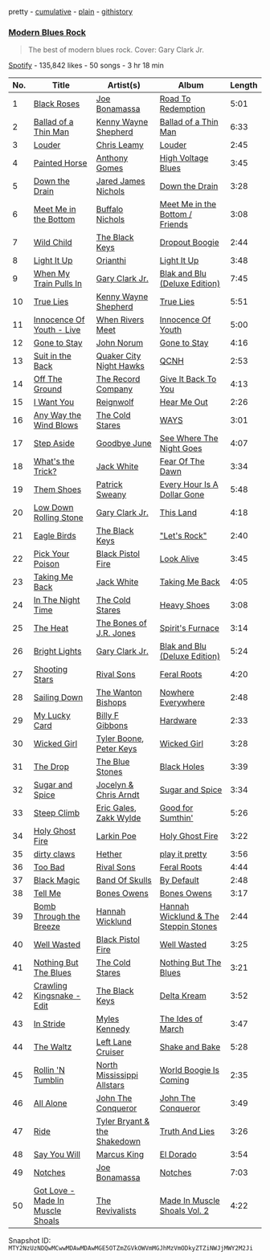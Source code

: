 pretty - [cumulative](/playlists/cumulative/37i9dQZF1DX7Y7BqFok9IQ.md) - [plain](/playlists/plain/37i9dQZF1DX7Y7BqFok9IQ) - [githistory](https://github.githistory.xyz/mackorone/spotify-playlist-archive/blob/main/playlists/plain/37i9dQZF1DX7Y7BqFok9IQ)

### [Modern Blues Rock](https://open.spotify.com/playlist/37i9dQZF1DX7Y7BqFok9IQ)

> The best of modern blues rock\. Cover: Gary Clark Jr.

[Spotify](https://open.spotify.com/user/spotify) - 135,842 likes - 50 songs - 3 hr 18 min

| No. | Title | Artist(s) | Album | Length |
|---|---|---|---|---|
| 1 | [Black Roses](https://open.spotify.com/track/5uiW9HcD9edXu2Gk65v9pj) | [Joe Bonamassa](https://open.spotify.com/artist/2SNzxY1OsSCHBLVi77mpPQ) | [Road To Redemption](https://open.spotify.com/album/4gj1UOa3iiULaU85YcdYTJ) | 5:01 |
| 2 | [Ballad of a Thin Man](https://open.spotify.com/track/3SFUwGNG1YuyZgBiDbMun6) | [Kenny Wayne Shepherd](https://open.spotify.com/artist/1riHqX633Kup3mJAw8WR8p) | [Ballad of a Thin Man](https://open.spotify.com/album/1UR6yF1dvoYhX3D2koRIzT) | 6:33 |
| 3 | [Louder](https://open.spotify.com/track/64u5BCxJ7tkiN3Zru9agqt) | [Chris Leamy](https://open.spotify.com/artist/1JPn3XQNeGEYGAxqC8apQx) | [Louder](https://open.spotify.com/album/3IeXcZHEGTwtu0TLFQ0djd) | 2:45 |
| 4 | [Painted Horse](https://open.spotify.com/track/312chAE7wHDSz5tbxmKljM) | [Anthony Gomes](https://open.spotify.com/artist/0aBEiafPqEJ3o0yp6gFsHg) | [High Voltage Blues](https://open.spotify.com/album/0ieocMI2zlwYG0JcJUq6Ey) | 3:45 |
| 5 | [Down the Drain](https://open.spotify.com/track/17VWykhZ1NSS57S2BbzBQ9) | [Jared James Nichols](https://open.spotify.com/artist/2l7Z2HP9bqMaMFSdPP012g) | [Down the Drain](https://open.spotify.com/album/5k7nwqMONpVKz3wir3fHw6) | 3:28 |
| 6 | [Meet Me in the Bottom](https://open.spotify.com/track/7iiHpRaetFtBweEMVnG1TH) | [Buffalo Nichols](https://open.spotify.com/artist/5dT9JLuBwGNiHJQsY29Qmh) | [Meet Me in the Bottom / Friends](https://open.spotify.com/album/2SWixsPxllhYc2iLEx6Yd5) | 3:08 |
| 7 | [Wild Child](https://open.spotify.com/track/02bJ6uGeHKfNOhIc9qyA8e) | [The Black Keys](https://open.spotify.com/artist/7mnBLXK823vNxN3UWB7Gfz) | [Dropout Boogie](https://open.spotify.com/album/7LLyQJzyD56Avzk3uFzKUk) | 2:44 |
| 8 | [Light It Up](https://open.spotify.com/track/5IQxchphYLnE9up4m13vGX) | [Orianthi](https://open.spotify.com/artist/0yNy8fi1yBBq526E6mx4Zs) | [Light It Up](https://open.spotify.com/album/1E1B4ha9E39VuR2c5XhyoF) | 3:48 |
| 9 | [When My Train Pulls In](https://open.spotify.com/track/2mdxGlwrhtkuxgzbH7LOIh) | [Gary Clark Jr.](https://open.spotify.com/artist/01aC2ikO4Xgb2LUpf9JfKp) | [Blak and Blu \(Deluxe Edition\)](https://open.spotify.com/album/0YaeFHEYGpdzdFIxDRFvCv) | 7:45 |
| 10 | [True Lies](https://open.spotify.com/track/77Xto82GKsFGtx3yDvY10C) | [Kenny Wayne Shepherd](https://open.spotify.com/artist/1riHqX633Kup3mJAw8WR8p) | [True Lies](https://open.spotify.com/album/1fNI29m6d0M5c14Lklf0dV) | 5:51 |
| 11 | [Innocence Of Youth \- Live](https://open.spotify.com/track/3wv8SOIuHKruVasUr4OuRP) | [When Rivers Meet](https://open.spotify.com/artist/3r4hYfzQA1yuQFEKMDJzJi) | [Innocence Of Youth](https://open.spotify.com/album/1c69MRP9d9rPor6AJ2cgfg) | 5:00 |
| 12 | [Gone to Stay](https://open.spotify.com/track/7zXS22mqJWS5DoMktmsgHZ) | [John Norum](https://open.spotify.com/artist/6bLPZMOlLH9wiaQ0kO5nZh) | [Gone to Stay](https://open.spotify.com/album/4WGb9jqt64iaJ6zjfXRl9E) | 4:16 |
| 13 | [Suit in the Back](https://open.spotify.com/track/4EzxzCXgjuHFgWx1j2xDHc) | [Quaker City Night Hawks](https://open.spotify.com/artist/521Jw1ixgckc0WJHhm2Klu) | [QCNH](https://open.spotify.com/album/0kGed2LeKgJxM3wiX8ykt2) | 2:53 |
| 14 | [Off The Ground](https://open.spotify.com/track/3xRzUblYGZhVs52fMjii7R) | [The Record Company](https://open.spotify.com/artist/6vYg01ZFt1nREsUDMDPUYX) | [Give It Back To You](https://open.spotify.com/album/2Rqva9thIdrhXv0VKSvgt3) | 4:13 |
| 15 | [I Want You](https://open.spotify.com/track/1UTNZLkptltS6oNrMzva3s) | [Reignwolf](https://open.spotify.com/artist/66YGDwn22fjphzqGCSIbbK) | [Hear Me Out](https://open.spotify.com/album/6jPxwvFm0kcZzflrloQPuK) | 2:26 |
| 16 | [Any Way the Wind Blows](https://open.spotify.com/track/7rYi1fmfdWnC2dZJ3acnoW) | [The Cold Stares](https://open.spotify.com/artist/0hLLs7dOw0Z1XBFFrLSDln) | [WAYS](https://open.spotify.com/album/061tBOltEwYjdHA9zKpC0m) | 3:01 |
| 17 | [Step Aside](https://open.spotify.com/track/5hmAx18RDdlqvN1ikcPCC1) | [Goodbye June](https://open.spotify.com/artist/1l9I7G8J8AnMScWQwlNJ4M) | [See Where The Night Goes](https://open.spotify.com/album/7IAxaSFD3QeVzcaVisXzwg) | 4:07 |
| 18 | [What's the Trick?](https://open.spotify.com/track/14FW5L81Px03LnnsXnB2LG) | [Jack White](https://open.spotify.com/artist/4FZ3j1oH43e7cukCALsCwf) | [Fear Of The Dawn](https://open.spotify.com/album/46qeiLBu3KwqFQpJBT7t6B) | 3:34 |
| 19 | [Them Shoes](https://open.spotify.com/track/4WeeCdOInoH5HyO8xcxiAt) | [Patrick Sweany](https://open.spotify.com/artist/35mDUnsSVfkJpgjIXHsPC5) | [Every Hour Is A Dollar Gone](https://open.spotify.com/album/6sgZ7yq8F0HZ1xmdgQrcJP) | 5:48 |
| 20 | [Low Down Rolling Stone](https://open.spotify.com/track/59oXRNRnmmTbwgkZkV7l4g) | [Gary Clark Jr.](https://open.spotify.com/artist/01aC2ikO4Xgb2LUpf9JfKp) | [This Land](https://open.spotify.com/album/6pwdy6oQdwSQo8XOfpfAJJ) | 4:18 |
| 21 | [Eagle Birds](https://open.spotify.com/track/7Dd1v8u05vTL3py8d1a5ZA) | [The Black Keys](https://open.spotify.com/artist/7mnBLXK823vNxN3UWB7Gfz) | ["Let's Rock"](https://open.spotify.com/album/0aA9rYw8PEv9G7tVIJ9dKg) | 2:40 |
| 22 | [Pick Your Poison](https://open.spotify.com/track/7wcqevEd92JZsAb62zJ3uu) | [Black Pistol Fire](https://open.spotify.com/artist/0Nrwy16xCPXG8AwkMbcVvo) | [Look Alive](https://open.spotify.com/album/0DnJstuYf8Bdj6DFpdtIEy) | 3:45 |
| 23 | [Taking Me Back](https://open.spotify.com/track/7s7m8L8NcIYzgw0qmoghA8) | [Jack White](https://open.spotify.com/artist/4FZ3j1oH43e7cukCALsCwf) | [Taking Me Back](https://open.spotify.com/album/5faWqAkH90FGt9KBwemQXw) | 4:05 |
| 24 | [In The Night Time](https://open.spotify.com/track/2iYYrWUWbIeRDFhywfvKLr) | [The Cold Stares](https://open.spotify.com/artist/0hLLs7dOw0Z1XBFFrLSDln) | [Heavy Shoes](https://open.spotify.com/album/1QHdAq1f00y5Ir0B1n3QNI) | 3:08 |
| 25 | [The Heat](https://open.spotify.com/track/0XEUKN8CnHAKNmWmK1FG0d) | [The Bones of J.R\. Jones](https://open.spotify.com/artist/7sMcWECQxLm7EoKdRlSCAn) | [Spirit's Furnace](https://open.spotify.com/album/3cQWEV1dkuOosKa2EJNaxj) | 3:14 |
| 26 | [Bright Lights](https://open.spotify.com/track/7aO35V27YDi4hKOL9odSya) | [Gary Clark Jr.](https://open.spotify.com/artist/01aC2ikO4Xgb2LUpf9JfKp) | [Blak and Blu \(Deluxe Edition\)](https://open.spotify.com/album/0YaeFHEYGpdzdFIxDRFvCv) | 5:24 |
| 27 | [Shooting Stars](https://open.spotify.com/track/00kbL0ei9bVKAp9I23vF1l) | [Rival Sons](https://open.spotify.com/artist/356c8AN5YWKvz86B4Sb1yf) | [Feral Roots](https://open.spotify.com/album/2OsED4DmBABqdP9NwGUpAu) | 4:20 |
| 28 | [Sailing Down](https://open.spotify.com/track/1ApqnL4anYkSjhh8RoLkPw) | [The Wanton Bishops](https://open.spotify.com/artist/7gN2pFFXjxG72z9rb0PCqe) | [Nowhere Everywhere](https://open.spotify.com/album/0sjqLg2v3wdaHC3kt18Mko) | 2:48 |
| 29 | [My Lucky Card](https://open.spotify.com/track/4Ri5DZQb98Ho6SbRuDvB4b) | [Billy F Gibbons](https://open.spotify.com/artist/69Iibc3uQ7x2vDeZxTwKCw) | [Hardware](https://open.spotify.com/album/507ad3jUNOGZVtHIRoIhSd) | 2:33 |
| 30 | [Wicked Girl](https://open.spotify.com/track/6AZwTnQm2guVtmaKCINreN) | [Tyler Boone](https://open.spotify.com/artist/1Rj1i72Y5eJHan2pm2cqKz), [Peter Keys](https://open.spotify.com/artist/4B8ENwGA7LD85G3DiZSPu7) | [Wicked Girl](https://open.spotify.com/album/02wlom1pEz40ngTampIPeU) | 3:28 |
| 31 | [The Drop](https://open.spotify.com/track/34uOD5RJT1kL2L3SCgNuRY) | [The Blue Stones](https://open.spotify.com/artist/5VPCIIfZPK8KPsgz4jmOEC) | [Black Holes](https://open.spotify.com/album/6ESjsIQSb9iKqCkDo3S2sc) | 3:39 |
| 32 | [Sugar and Spice](https://open.spotify.com/track/3pHvVcToKzumdjDX9tFEA9) | [Jocelyn & Chris Arndt](https://open.spotify.com/artist/2haWKVf4SjBUrihzS4ul3R) | [Sugar and Spice](https://open.spotify.com/album/6Trg7kt06NbO1FptXBdWJL) | 3:34 |
| 33 | [Steep Climb](https://open.spotify.com/track/211wEoUVThC6SoFSYLKUHa) | [Eric Gales](https://open.spotify.com/artist/3x8RBu8okCCBLi5vnY4UyV), [Zakk Wylde](https://open.spotify.com/artist/1AeC9AuzqGc3IXMC2T5xny) | [Good for Sumthin'](https://open.spotify.com/album/63jgqHjUAGRvbK1KWkMUMk) | 5:26 |
| 34 | [Holy Ghost Fire](https://open.spotify.com/track/3VuJi1qJ2gcL7XHjEJZuga) | [Larkin Poe](https://open.spotify.com/artist/7d10VF1J4LqW7vrpPOngzm) | [Holy Ghost Fire](https://open.spotify.com/album/4VBgT5PAWX8PmnDSvqbdht) | 3:22 |
| 35 | [dirty claws](https://open.spotify.com/track/4dTnpAfrXeEWuGQt1cA3SF) | [Hether](https://open.spotify.com/artist/5O35zGUolf87RATk2NgSD3) | [play it pretty](https://open.spotify.com/album/7fip95aV1gjbCJBqHoa8lR) | 3:56 |
| 36 | [Too Bad](https://open.spotify.com/track/6CCkq87g6MxHZ5uCYCqdk1) | [Rival Sons](https://open.spotify.com/artist/356c8AN5YWKvz86B4Sb1yf) | [Feral Roots](https://open.spotify.com/album/2OsED4DmBABqdP9NwGUpAu) | 4:44 |
| 37 | [Black Magic](https://open.spotify.com/track/2Fka5bMBcXzrrUHaJjpqGq) | [Band Of Skulls](https://open.spotify.com/artist/4ddt8PPvmWrI9mJQy1VrIG) | [By Default](https://open.spotify.com/album/3CH5Y6IJPn5yXsOFjCn4wn) | 2:48 |
| 38 | [Tell Me](https://open.spotify.com/track/51X5Rk23XIUiUid7GVlQZf) | [Bones Owens](https://open.spotify.com/artist/172e5cVOCSMYQQaIaZ4l1z) | [Bones Owens](https://open.spotify.com/album/33ObrRfIHT3AESxy8E15FG) | 3:17 |
| 39 | [Bomb Through the Breeze](https://open.spotify.com/track/2lYTIEA8KJQWysrhXDogcD) | [Hannah Wicklund](https://open.spotify.com/artist/62GZbclGNlKcuW6O7l8TOU) | [Hannah Wicklund & The Steppin Stones](https://open.spotify.com/album/2GWRuo0azCjGlupKL5wY74) | 2:44 |
| 40 | [Well Wasted](https://open.spotify.com/track/4S8WK43eMxManxzewCswet) | [Black Pistol Fire](https://open.spotify.com/artist/0Nrwy16xCPXG8AwkMbcVvo) | [Well Wasted](https://open.spotify.com/album/26rXDFayFu0pANaa174xu7) | 3:25 |
| 41 | [Nothing But The Blues](https://open.spotify.com/track/148hZ6RBHxZbJGRGtlWSGQ) | [The Cold Stares](https://open.spotify.com/artist/0hLLs7dOw0Z1XBFFrLSDln) | [Nothing But The Blues](https://open.spotify.com/album/15ZVxuwdilZbGUIHpGXfxL) | 3:21 |
| 42 | [Crawling Kingsnake \- Edit](https://open.spotify.com/track/1JM1iGpu8HqprmrKi1ukuP) | [The Black Keys](https://open.spotify.com/artist/7mnBLXK823vNxN3UWB7Gfz) | [Delta Kream](https://open.spotify.com/album/682pJqnx8hcrCfSjvyNBki) | 3:52 |
| 43 | [In Stride](https://open.spotify.com/track/1l6y7uGONbXJ9Rfr42K01e) | [Myles Kennedy](https://open.spotify.com/artist/2YZOQlBE1v44RxPEAVSdVR) | [The Ides of March](https://open.spotify.com/album/4tGVlRZ7MjAN3bo34gFHOP) | 3:47 |
| 44 | [The Waltz](https://open.spotify.com/track/4WcFtmdPfCKal88DL3emL4) | [Left Lane Cruiser](https://open.spotify.com/artist/2sJLswTuwPwm9Y1tMC4erf) | [Shake and Bake](https://open.spotify.com/album/2SvkGae4Chwgj44HiDW2yi) | 5:28 |
| 45 | [Rollin 'N Tumblin](https://open.spotify.com/track/02V2PwXfovnT03QPHpp1SF) | [North Mississippi Allstars](https://open.spotify.com/artist/714osTgzZrkyf3SGjggpfY) | [World Boogie Is Coming](https://open.spotify.com/album/46nKDUcNFmBL8ASwFH3P94) | 2:35 |
| 46 | [All Alone](https://open.spotify.com/track/4QcFM4sEayM4QjvIQjF3bE) | [John The Conqueror](https://open.spotify.com/artist/1PEYH4hqPi7Wqa4qNV4184) | [John The Conqueror](https://open.spotify.com/album/5J05LEDQP5q6wzJWuXO1Sp) | 3:49 |
| 47 | [Ride](https://open.spotify.com/track/0FwmAMxNdTC515HY3lexJR) | [Tyler Bryant & the Shakedown](https://open.spotify.com/artist/3Ig1cmnFAUxpTEYVjTRkLo) | [Truth And Lies](https://open.spotify.com/album/7KAu22Uam2on7ZzDp41w72) | 3:26 |
| 48 | [Say You Will](https://open.spotify.com/track/15vRL4NwrNpgTwFY5rPnNf) | [Marcus King](https://open.spotify.com/artist/0FeWKiZSwBRdGzqeCdlH1a) | [El Dorado](https://open.spotify.com/album/0twx7uqxPQtmtpeURTlZB0) | 3:54 |
| 49 | [Notches](https://open.spotify.com/track/4aDBXR6cHLtxaO37iaQPml) | [Joe Bonamassa](https://open.spotify.com/artist/2SNzxY1OsSCHBLVi77mpPQ) | [Notches](https://open.spotify.com/album/2NREQn8G282SFtYRyj2a0D) | 7:03 |
| 50 | [Got Love \- Made In Muscle Shoals](https://open.spotify.com/track/4TN7nQty1SvMEwNxOaug0b) | [The Revivalists](https://open.spotify.com/artist/5kuJibJcwOC53s3OkoGMRA) | [Made In Muscle Shoals Vol\. 2](https://open.spotify.com/album/1lBoq5SRprSiyxDcQNpob5) | 4:22 |

Snapshot ID: `MTY2NzUzNDQwMCwwMDAwMDAwMGE5OTZmZGVkOWVmMGJhMzVmODkyZTZiNWJjMWY2M2Ji`
